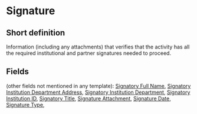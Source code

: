 # Signature
## Short definition
Information (including any attachments) that verifies that the activity has all the required institutional and partner signatures needed to proceed.
## Fields
(other fields not mentioned in any template):
[Signatory Full Name](../Object-Fields/Signature/Signatory%20Full%20Name.md),
[Signatory Institution Department Address](../Object-Fields/Signature/Signatory%20Institution%20Department%20Address.md),
[Signatory Institution Department](../Object-Fields/Signature/Signatory%20Institution%20Department.md),
[Signatory Institution ID](../Object-Fields/Signature/Signatory%20Institution%20ID.md),
[Signatory Title](../Object-Fields/Signature/Signatory%20Title.md),
[Signature Attachment](../Object-Fields/Signature/Signature%20Attachment.md),
[Signature Date](../Object-Fields/Signature/Signature%20Date.md),
[Signature Type](../Object-Fields/Signature/Signature%20Type.md),
